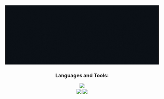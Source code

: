 <!-- <h1 align="center">Hi 👋, I'm Wai Yan Phone Aant</h1>
<h3 align="center">Web Developer</h3> -->
![Myname](https://github.com/WaiYanPhoneAant/WaiYanPhoneAant/blob/main/myName.gif)



<h3 align="center">Languages and Tools:</h3>
<div align="center">
    <img src="https://skillicons.dev/icons?i=html,css,javascript,php,cs" /><br/>
    <img src="https://skillicons.dev/icons?i=dart,flutter" />
    <img src="https://skillicons.dev/icons?i=bootstrap,tailwind,alpinejs,laravel,mysql" />
</div>





